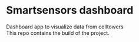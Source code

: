 # Smartsensors dashboard
Dashboard app to visualize data from celltowers  
This repo contains the build of the project.